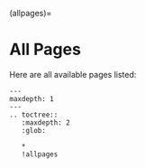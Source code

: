 (allpages)=

# All Pages

Here are all available pages listed:

```{toctree}
---
maxdepth: 1
---
.. toctree::
   :maxdepth: 2
   :glob:

   *
   !allpages
```
